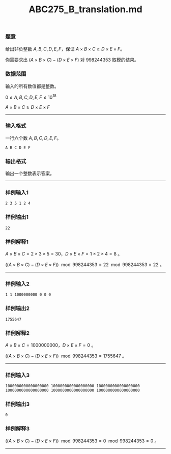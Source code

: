﻿---
title: "ABC275_B_translation.md"
tags: []
author: ""
created: ""
---

### 题意 

给出非负整数 $A,B,C,D,E,F$，保证 $A\times B\times C \ge D\times E\times F$。

你需要求出 $(A\times B\times C) - (D\times E\times F)$ 对 $998244353$ 取模的结果。

### 数据范围

输入的所有数值都是整数。

$0 \le A,B,C,D,E,F\le 10^{18}$

$A\times B\times C \ge D\times E\times F$

---

### 输入格式

一行六个数  $A,B,C,D,E,F$。

```
A B C D E F
```

### 输出格式

输出一个整数表示答案。

---

### 样例输入1

```
2 3 5 1 2 4
```

### 样例输出1

```
22
```

### 样例解释1

$A\times B\times C = 2\times 3\times 5 = 30$，$D\times E\times F = 1\times 2\times 4 = 8$ 。

$((A\times B\times C) - (D\times E\times F))\mod 998244353 = 22 \mod 998244353 = 22$ 。

---

### 样例输入2

```
1 1 1000000000 0 0 0
```

### 样例输出2

```
1755647
```

### 样例解释2

$A\times B\times C = 1000000000$，$D\times E\times F=  0$ 。

$((A\times B\times C) - (D\times E\times F))\mod 998244353 = 1755647$ 。

---

### 样例输入3

```
1000000000000000000 1000000000000000000 1000000000000000000 1000000000000000000 1000000000000000000 1000000000000000000
```

### 样例输出3

```
0
```

### 样例解释3

$((A\times B\times C) - (D\times E\times F))\mod 998244353 = 0 \mod 998244353 = 0$ 。

---


